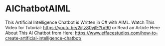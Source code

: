 # AIChatbotAIML
This Artificial Intelligence Chatbot is Written in C# with AIML. Watch This Video for Tutorial: https://youtu.be/2jjtz80yjlE?t=90 or Read an Article Here About This AI Chatbot from Here: https://www.effacestudios.com/how-to-create-artificial-intelligence-chatbot/
